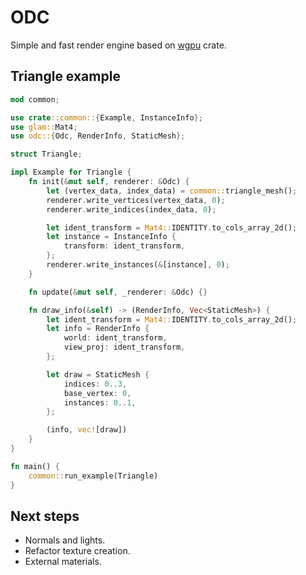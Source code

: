 # ODC

Simple and fast render engine based on [wgpu](https://github.com/gfx-rs/wgpu) crate.

## Triangle example
```rust
mod common;

use crate::common::{Example, InstanceInfo};
use glam::Mat4;
use odc::{Odc, RenderInfo, StaticMesh};

struct Triangle;

impl Example for Triangle {
    fn init(&mut self, renderer: &Odc) {
        let (vertex_data, index_data) = common::triangle_mesh();
        renderer.write_vertices(vertex_data, 0);
        renderer.write_indices(index_data, 0);

        let ident_transform = Mat4::IDENTITY.to_cols_array_2d();
        let instance = InstanceInfo {
            transform: ident_transform,
        };
        renderer.write_instances(&[instance], 0);
    }

    fn update(&mut self, _renderer: &Odc) {}

    fn draw_info(&self) -> (RenderInfo, Vec<StaticMesh>) {
        let ident_transform = Mat4::IDENTITY.to_cols_array_2d();
        let info = RenderInfo {
            world: ident_transform,
            view_proj: ident_transform,
        };

        let draw = StaticMesh {
            indices: 0..3,
            base_vertex: 0,
            instances: 0..1,
        };

        (info, vec![draw])
    }
}

fn main() {
    common::run_example(Triangle)
}
```

## Next steps
- Normals and lights.
- Refactor texture creation.
- External materials.
